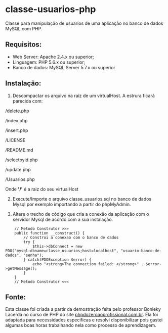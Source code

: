 # classe-usuarios-php

Classe para manipulação de usuarios de uma aplicação no banco de dados MySQL com PHP.

## Requisitos:

- Web Server: Apache 2.4.x ou superior;
- Linguagem: PHP 5.6.x ou superior;
- Banco de dados: MySQL Server 5.7.x ou superior 

## Instalação:

1. Descompactar os arquivo na raiz de um virtualHost. A estrura ficará parecida com:

/delete.php

/index.php

/insert.php

/LICENSE

/README.md

/selectbyid.php

/update.php

/Usuarios.php

Onde **'/'** é a raiz do seu virtualHost

2. Execute/Importe o arquivo classe_usuarios.sql no banco de dados Mysql por exemplo importando a partir do phpMyAdmin.

3. Altere o trecho de código que cria a conexão da aplicação com o servidor Mysql de acordo com a sua instalação.

```
    // Metodo Construtor >>>
    public function __construct() {
	    // Constroi a conexao com o banco de dados
        try {
			$this->dbConnect = new PDO("mysql:dbname=classe_usuarios;host=localhost", "usuario-banco-de-dados", "senha");
		} catch(PDOException $error) {
			echo "<strong>The connection failed: </strong>" . $error->getMessage();
	    }
	}
    // Metodo Construtor <<<
```

## Fonte:

Esta classe foi criada a partir da demostração feita pelo professor Bonieky Lacerda no curso de PHP do site [phpdozeroaoprofissional.com.br](http://www.phpdozeroaoprofissional.com.br). Ela foi adaptada para necessidades especificas e resolvi disponibilizar pois gastei algumas boas horas trabalhando nela como processo de aprendizagem.
